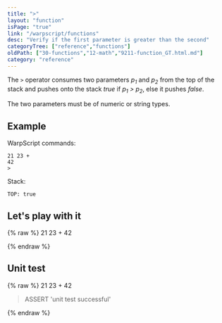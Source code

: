 ```yaml
---
title: ">"
layout: "function"
isPage: "true"
link: "/warpscript/functions"
desc: "Verify if the first parameter is greater than the second"
categoryTree: ["reference","functions"]
oldPath: ["30-functions","12-math","9211-function_GT.html.md"]
category: "reference"
---
```

 

The `>` operator consumes two parameters *p<sub>1</sub>* and *p<sub>2</sub>* from the top of the stack 
and pushes onto the stack *true* if  *p<sub>1</sub> > p<sub>2</sub>*, else it pushes *false*.

The two parameters must be of numeric or string types.


## Example ##

WarpScript commands:

    21 23 + 
    42 
    >

Stack: 

    TOP: true

## Let's play with it ##

{% raw %}
<warp10-warpscript-widget backend="{{backend}}"  exec-endpoint="{{execEndpoint}}">21 23 + 
42 
>
</warp10-warpscript-widget>
{% endraw %}    


## Unit test ##

{% raw %}
<warp10-warpscript-widget backend="{{backend}}"  exec-endpoint="{{execEndpoint}}">21 23 + 
42 
> ASSERT
'unit test successful'
</warp10-warpscript-widget>
{% endraw %}        

